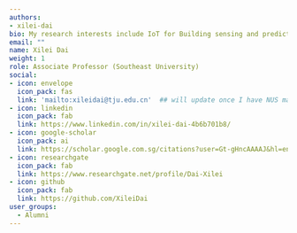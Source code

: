 ```yaml
---
authors:
- xilei-dai
bio: My research interests include IoT for Building sensing and prediction.
email: ""
name: Xilei Dai
weight: 1
role: Associate Professor (Southeast University)
social:
- icon: envelope
  icon_pack: fas
  link: 'mailto:xileidai@tju.edu.cn'  ## will update once I have NUS mail
- icon: linkedin
  icon_pack: fab
  link: https://www.linkedin.com/in/xilei-dai-4b6b701b8/
- icon: google-scholar
  icon_pack: ai
  link: https://scholar.google.com.sg/citations?user=Gt-gHncAAAAJ&hl=en&oi=ao
- icon: researchgate
  icon_pack: fab
  link: https://www.researchgate.net/profile/Dai-Xilei
- icon: github
  icon_pack: fab
  link: https://github.com/XileiDai
user_groups:
  - Alumni
---
```

